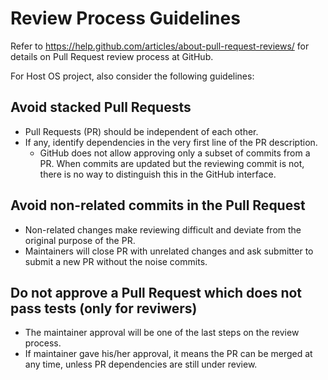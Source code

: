 # Review Process Guidelines

Refer to https://help.github.com/articles/about-pull-request-reviews/ for details on Pull Request review process at GitHub.

For Host OS project, also consider the following guidelines:

## Avoid stacked Pull Requests

* Pull Requests (PR) should be independent of each other.
* If any, identify dependencies in the very first line of the PR description.
  * GitHub does not allow approving only a subset of commits from a PR. When commits are updated but the reviewing commit is not, there is no way to distinguish this in the GitHub interface.

## Avoid non-related commits in the Pull Request

* Non-related changes make reviewing difficult and deviate from the original purpose of the PR.
* Maintainers will close PR with unrelated changes and ask submitter to submit a new PR without the noise commits.

## Do not approve a Pull Request which does not pass tests (only for reviwers)

* The maintainer approval will be one of the last steps on the review process. 
* If maintainer gave his/her approval, it means the PR can be merged at any time, unless PR dependencies are still under review.

